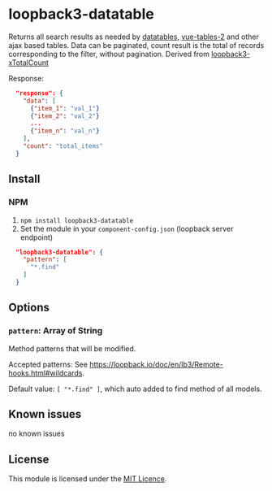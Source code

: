 # loopback3-datatable
Returns all search results as needed by [datatables](https://datatables.net/), [vue-tables-2](https://www.npmjs.com/package/vue-tables-2) and other ajax based tables.
Data can be paginated, count result is the total of records corresponding to the filter, without pagination. 
Derived from [loopback3-xTotalCount](https://github.com/zeerobug/loopback3-xTotalCount)

Response:
```json
  "response": {
    "data": [
      {"item_1": "val_1"}
      {"item_2": "val_2"}
      ...
      {"item_n": "val_n"}
    ],
    "count": "total_items"
  }

```

## Install

### NPM

1. `npm install loopback3-datatable`
2. Set the module in your `component-config.json` (loopback server endpoint)

```json
  "loopback3-datatable": {
    "pattern": [
      "*.find"
    ]
  }
```

## Options

### `pattern`: Array of String

Method patterns that will be modified.

Accepted patterns: See https://loopback.io/doc/en/lb3/Remote-hooks.html#wildcards.

Default value: `[ "*.find" ]`, which auto added to find method of all models.

## Known issues
no known issues

## License
This module is licensed under the [MIT Licence](LICENSE).
